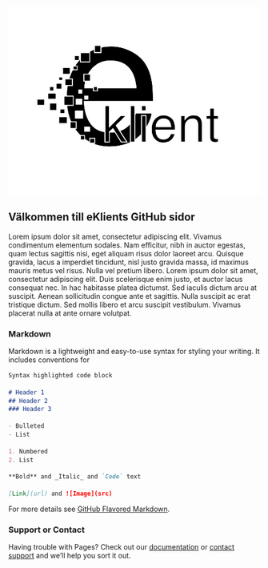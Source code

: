 ![eKlient Logo](logo.png)

## Välkommen till eKlients GitHub sidor

Lorem ipsum dolor sit amet, consectetur adipiscing elit. Vivamus condimentum elementum sodales. Nam efficitur, nibh in auctor egestas, quam lectus sagittis nisi, eget aliquam risus dolor laoreet arcu. Quisque gravida, lacus a imperdiet tincidunt, nisl justo gravida massa, id maximus mauris metus vel risus. Nulla vel pretium libero. Lorem ipsum dolor sit amet, consectetur adipiscing elit. Duis scelerisque enim justo, et auctor lacus consequat nec. In hac habitasse platea dictumst. Sed iaculis dictum arcu at suscipit. Aenean sollicitudin congue ante et sagittis. Nulla suscipit ac erat tristique dictum. Sed mollis libero et arcu suscipit vestibulum. Vivamus placerat nulla at ante ornare volutpat.

### Markdown

Markdown is a lightweight and easy-to-use syntax for styling your writing. It includes conventions for

```markdown
Syntax highlighted code block

# Header 1
## Header 2
### Header 3

- Bulleted
- List

1. Numbered
2. List

**Bold** and _Italic_ and `Code` text

[Link](url) and ![Image](src)
```

For more details see [GitHub Flavored Markdown](https://guides.github.com/features/mastering-markdown/).

### Support or Contact

Having trouble with Pages? Check out our [documentation](https://help.github.com/categories/github-pages-basics/) or [contact support](https://github.com/contact) and we’ll help you sort it out.
